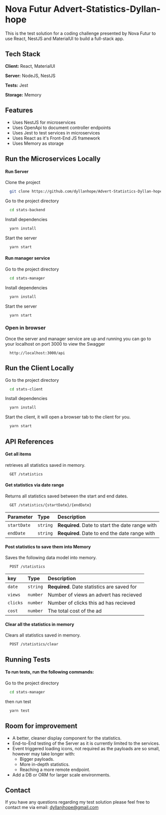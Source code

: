 
# Nova Futur Advert-Statistics-Dyllan-hope

This is the test solution for a coding challenge presented by Nova Futur to use React, NestJS and MaterialUI to build a full-stack app.


## Tech Stack

**Client:** React, MaterialUI

**Server:** NodeJS, NestJS

**Tests:** Jest

**Storage:** Memory


## Features

- Uses NestJS for microservices
- Uses OpenApi to document controller endpoints
- Uses Jest to test services in microservices
- Uses React as it's Front-End JS framework
- Uses Memory as storage


## Run the Microservices Locally
#### Run Server
Clone the project

```bash
  git clone https://github.com/dyllanhope/Advert-Statistics-Dyllan-hope.git
```

Go to the project directory

```bash
  cd stats-backend
```

Install dependencies

```bash
  yarn install
```

Start the server

```bash
  yarn start
```
#### Run manager service

Go to the project directory

```bash
  cd stats-manager
```

Install dependencies

```bash
  yarn install
```

Start the server

```bash
  yarn start
```

### Open in browser
Once the server and manager service are up and running you can go to your localhost on port 3000 to view the Swagger
```
  http://localhost:3000/api
```

## Run the Client Locally
Go to the project directory

```bash
  cd stats-client
```

Install dependencies

```bash
  yarn install
```

Start the client, it will open a browser tab to the client for you.

```bash
  yarn start
```


## API References

#### Get all items
retrieves all statistics saved in memory.

```http
  GET /statistics
```
#### Get statistics via date range
Returns all statistics saved between the start and end dates.

```http
  GET /statistics/{startDate}/{endDate}
```

| Parameter  | Type      | Description                                      |
| :--------- | :-------- | :----------------------------------------------- |
| `startDate`| `string`  | **Required**. Date to start the date range with |
| `endDate`  | `string`  | **Required**. Date to end the date range with   |

#### Post statistics to save them into Memory
Saves the following data model into memory.

```http
  POST /statistics
```

| key        | Type     | Description                                 |
| :--------- | :------- | :------------------------------------------ |
| `date`     | `string` | **Required**. Date statistics are saved for |
| `views`    | `number` | Number of views an advert has recieved      |
| `clicks`   | `number` | Number of clicks this ad has recieved       |
| `cost`     | `number` | The total cost of the ad                    |

#### Clear all the statistics in memory
Clears all statistics saved in memory.

```http
  POST /statistics/clear
```



## Running Tests

#### To run tests, run the following commands:

Go to the project directory

```bash
  cd stats-manager
```
then run test
```bash
  yarn test
```


## Room for improvement
* A better, cleaner display component for the statistics.
* End-to-End testing of the Server as it is currently limited to the services.
* Event triggered loading icons, not required as the payloads are so small, however may take longer with:
    * Bigger payloads.
    * More in-depth statistics.
    * Reaching a more remote endpoint.
* Add a DB or ORM for larger scale environments.




## Contact

If you have any questions regarding my test solution please feel free to contact me via email: dyllanjhope@gmail.com


